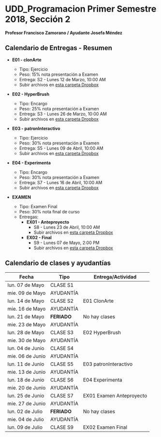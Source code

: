 # UDD_Programacion Primer Semestre 2018, Sección 2
**Profesor Francisco Zamorano / Ayudante Josefa Méndez**

## Calendario de Entregas - Resumen
* **E01 - clonArte**
  * Tipo: Ejercicio
  * Peso: 15% nota presentación a Examen
  * Entrega: S2 - Lunes 12 de Marzo, 10:00 AM
  * Subir archivos en [esta carpeta Dropbox](https://www.dropbox.com/request/9Be2Hkf0lGz9drn4j9E3)


* **E02 - HyperBrush**
  * Tipo: Encargo
  * Peso: 25% nota presentación a Examen
  * Entrega: S3 - Lunes 26 de Marzo, 10:00 AM
  * Subir archivos en [esta carpeta Dropbox](https://www.dropbox.com/request/uemNGSKd5aikBNctpo6A)


* **E03 - patronInteractivo**
  * Tipo: Ejercicio
  * Peso: 30% nota presentación a Examen
  * Entrega: S5 - Lunes 09 de Abril, 10:00 AM
  * Subir archivos en [esta carpeta Dropbox](https://www.dropbox.com/request/1FfwXQyn1LxxlfDtzi86)


* **E04 - Experimenta**
  * Tipo: Encargo
  * Peso: 30% nota presentación a Examen
  * Entrega: S7 - Lunes 16 de Abril, 10:00 AM
  * Subir archivos en [esta carpeta Dropbox](https://www.dropbox.com/request/mBzWfjrQiVWATlhwM5Aw?oref=e)


* **EXAMEN**
  * Tipo: Examen Final
  * Peso: 30% nota final de curso
  * Entregas:
    * **EX01 - Anteproyecto**
      * S8 - Lunes 23 de Abril, 10:00 AM
      * Subir archivos en [esta carpeta Dropbox](https://www.dropbox.com/request/tfCuEqhK3bUGllmY2xLn)
    * **EX02 - Final**
      * S9 - Lunes 07 de Mayo, 2:00 PM
      * Subir archivos en [esta carpeta Dropbox](https://www.dropbox.com/request/FVLTklM4B7ohWIsxkl8m)


## Calendario de clases y ayudantías


Fecha | Tipo | Entrega/Actividad
------------ | ------------- | ---
lun. 07 de Mayo	| CLASE	S1	|
mie. 09 de Mayo	| AYUDANTÍA	|
lun. 14 de Mayo	| CLASE	S2	| E01 ClonArte
mie. 16 de Mayo	| AYUDANTÍA	|
lun. 21 de Mayo	| **FERIADO**	| No hay clases
mie. 23 de Mayo	| AYUDANTÍA	|
lun. 28 de Mayo	| CLASE	S3	| E02 HyperBrush
mie. 30 de Mayo	| AYUDANTÍA	|
lun. 04 de Junio	| CLASE	S4	|
mie. 06 de Junio	| AYUDANTÍA	|
lun. 11 de Junio	| CLASE	S5	| E03 patronInteractivo
mie. 13 de Junio	| AYUDANTÍA	|
lun. 18 de Junio	| CLASE	S6	| E04 Experimenta
mie. 20 de Junio	| AYUDANTÍA	|
lun. 25 de Junio	| CLASE	S7	| EX01 Examen Anteproyecto
mie. 27 de Junio	| AYUDANTÍA	|
lun. 02 de Julio	| **FERIADO**	| No hay clases
mie. 04 de Julio	| AYUDANTÍA	|
lun. 09 de Julio	| CLASE	S9	| EX02 Examen Final

